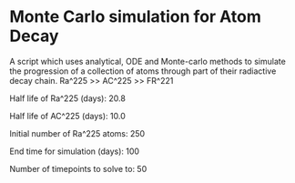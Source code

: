 # Monte Carlo simulation for Atom Decay

A script which uses analytical, ODE and Monte-carlo methods to simulate the progression of a collection of atoms through part of their radiactive decay chain. Ra^225 >> AC^225 >> FR^221

Half life of Ra^225 (days): 20.8
 
Half life of AC^225 (days): 10.0

Initial number of Ra^225 atoms: 250

End time for simulation (days): 100

Number of timepoints to solve to: 50
